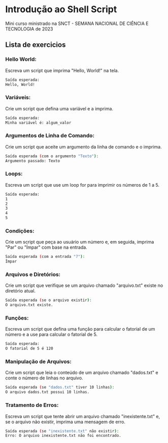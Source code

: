 # Introdução ao Shell Script
Mini curso ministrado na SNCT - SEMANA NACIONAL DE CIÊNCIA E TECNOLOGIA de 2023
## Lista de exercicios

### Hello World:
Escreva um script que imprima "Hello, World!" na tela.
```bash
Saída esperada:
Hello, World!
```

### Variáveis:
Crie um script que defina uma variável e a imprima.
```bash
Saída esperada:
Minha variável é: algum_valor
```

### Argumentos de Linha de Comando:
Crie um script que aceite um argumento da linha de comando e o imprima.
```bash
Saída esperada (com o argumento "Texto"):
Argumento passado: Texto
```

### Loops:
Escreva um script que use um loop for para imprimir os números de 1 a 5.
```bash
Saída esperada:
1
2
3
4
5
```

### Condições:
Crie um script que peça ao usuário um número e, em seguida, imprima "Par" ou "Ímpar" com base na entrada.
```bash
Saída esperada (com a entrada "7"):
Ímpar
```

### Arquivos e Diretórios:
Crie um script que verifique se um arquivo chamado "arquivo.txt" existe no diretório atual.
```bash
Saída esperada (se o arquivo existir):
O arquivo.txt existe.
```

### Funções:
Escreva um script que defina uma função para calcular o fatorial de um número e a use para calcular o fatorial de 5.
```bash
Saída esperada:
O fatorial de 5 é 120
```

### Manipulação de Arquivos:
Crie um script que leia o conteúdo de um arquivo chamado "dados.txt" e conte o número de linhas no arquivo.
```bash
Saída esperada (se "dados.txt" tiver 10 linhas):
O arquivo dados.txt possui 10 linhas.
```

### Tratamento de Erros:
Escreva um script que tente abrir um arquivo chamado "inexistente.txt" e, se o arquivo não existir, imprima uma mensagem de erro.
```bash
Saída esperada (se "inexistente.txt" não existir):
Erro: O arquivo inexistente.txt não foi encontrado.
```
